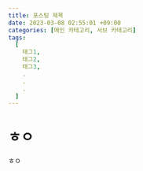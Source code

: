 ```yaml
---
title: 포스팅 제목
date: 2023-03-08 02:55:01 +09:00
categories: [메인 카테고리, 서브 카테고리]
tags:
  [
    태그1,
    태그2,
    태그3,
    .
    .
    .
  ]
---
```


# ㅎㅇ
ㅎㅇ